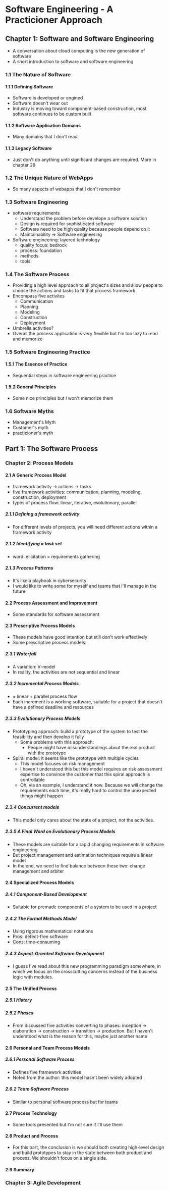 # Software Engineering - A Practicioner Approach

## Chapter 1: Software and Software Engineering

- A conversation about cloud computing is the new generation of software
- A short introduction to software and software engineering

### 1.1 The Nature of Software

#### 1.1.1 Defining Software

- Software is developed or engined
- Software doesn't wear out
- Industry is moving toward component-based construction, most software continues to be custom built

#### 1.1.2 Software Application Domains

- Many domains that I don't read

#### 1.1.3 Legacy Software

- Just don't do anything until significant changes are required. More in chapter 29

### 1.2 The Unique Nature of WebApps

- So many aspects of webapps that I don't remember

### 1.3 Software Engineering

- software requirements
  - Understand the problem before develope a software solution
  - Design is required for sophisticated software
  - Software need to be high quality because people depend on it
  - Maintainability
  => Software engineering
- Software engineering: layered technology
  - quality focus: bedrock
  - process: foundation
  - methods
  - tools

### 1.4 The Software Process

- Providing a high level approach to all project's sizes and allow people to choose the actions and tasks to fit that process framework
- Encompass five activites
  - Communication
  - Planning
  - Modeling
  - Construction
  - Deployment
- Umbrella activities?
- Overall the process application is very flexible but I'm too lazy to read and memorize

### 1.5 Software Engineering Practice

#### 1.5.1 The Essence of Practice

- Sequential steps in software engineering practice

#### 1.5.2 General Principles

- Some nice principles but I won't memorize them

### 1.6 Software Myths

- Management's Myth
- Customer's myth
- practicioner's myth

## Part 1: The Software Process

### Chapter 2: Process Models

#### 2.1 A Generic Process Model

- framework activity -> actions -> tasks
- five framework activities: communication, planning, modeling, construction, deployment
- types of process flow: linear, iterative, evolutionary, parallel

##### 2.1.1 Defining a framework activity

- For different levels of projects, you will need different actions within a framework activity

##### 2.1.2 Identifying a task set

- word: elicitation = requirements gathering

##### 2.1.3 Process Patterns

- It's like a playbook in cybersecurity
- I would like to write some for myself and teams that I'll manage in the future

#### 2.2 Process Assessment and Improvement

- Some standards for software assessment

#### 2.3 Prescriptive Process Models

- These models have good intention but still don't work effectively
- Some prescriptive process models:

##### 2.3.1 Waterfall

- A variation: V-model
- In reality, the activities are not sequential and linear

##### 2.3.2 Incremental Process Models

- = linear + parallel process flow
- Each increment is a working software, suitable for a project that doesn't have a defined deadline and resources

##### 2.3.3 Evolutionary Process Models

- Prototyping approach: build a prototype of the system to test the feasibility and then develop it fully
  - Some problems with this approach:
    - People might have misunderstandings about the real product with the prototype
- Spiral model: it seems like the prototype with multiple cycles
  - This model focuses on risk management
  - I haven't understood this but this model requires an risk assessment expertise to convince the customer that this spiral approach is controllable
  - Oh, via an example, I understand it now. Because we will change the requirements each time, it's really hard to control the unexpected things might happen

##### 2.3.4 Concurrent models

- This model only cares about the state of a project, not the activities.

##### 2.3.5 A Final Word on Evolutionary Process Models

- These models are suitable for a rapid changing requirements in software engineering
- But project management and estimation techniques require a linear model
- In the end, we need to find balance between these two: change management and arbiter

#### 2.4 Specialized Process Models

##### 2.4.1 Component-Based Development

- Suitable for premade components of a system to be used in a project

##### 2.4.2 The Formal Methods Model

- Using rigorous mathematical notations
- Pros: defect-free software
- Cons: time-consuming

##### 2.4.3 Aspect-Oriented Software Development

- I guess I've read about this new programming paradigm somewhere, in which we focus on the crosscutting concerns instead of the business logic with modules.

#### 2.5 The Unified Process

##### 2.5.1 History

##### 2.5.2 Phases

- From discussed five activities converting to phases: inception -> elaboration -> construction -> transition -> production. But I haven't understood what is the reason for this, maybe just another name

#### 2.6 Personal and Team Process Models

##### 2.6.1 Personal Software Process

- Defines five framework activities
- Noted from the author: this model hasn't been widely adopted

##### 2.6.2 Team Software Process

- Similar to personal software process but for teams

#### 2.7 Process Technology

- Some tools presented but I'm not sure if I'll use them

#### 2.8 Product and Process

- For this part, the conclusion is we should both creating high-level design and build prototypes to stay in the state between both product and process. We shouldn't focus on a single side.

#### 2.9 Summary

### Chapter 3: Agile Development


